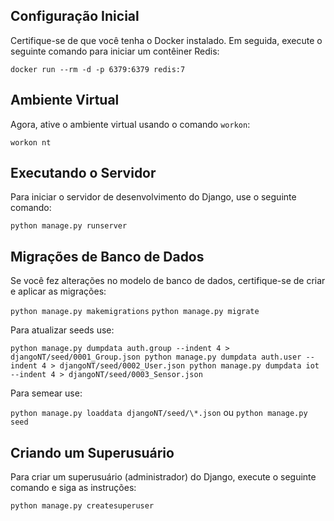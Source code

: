 ## Configuração Inicial

Certifique-se de que você tenha o Docker instalado. Em seguida, execute o seguinte comando para iniciar um contêiner Redis:

`docker run --rm -d -p 6379:6379 redis:7`

## Ambiente Virtual

Agora, ative o ambiente virtual usando o comando `workon`:

`workon nt`

## Executando o Servidor

Para iniciar o servidor de desenvolvimento do Django, use o seguinte comando:

`python manage.py runserver`

## Migrações de Banco de Dados

Se você fez alterações no modelo de banco de dados, certifique-se de criar e aplicar as migrações:

`python manage.py makemigrations`
`python manage.py migrate`

Para atualizar seeds use:

`python manage.py dumpdata auth.group --indent 4 > djangoNT/seed/0001_Group.json
python manage.py dumpdata auth.user --indent 4 > djangoNT/seed/0002_User.json
python manage.py dumpdata iot --indent 4 > djangoNT/seed/0003_Sensor.json`

Para semear use:

`python manage.py loaddata djangoNT/seed/\*.json` ou `python manage.py seed`

## Criando um Superusuário

Para criar um superusuário (administrador) do Django, execute o seguinte comando e siga as instruções:

`python manage.py createsuperuser`
